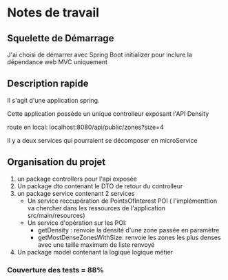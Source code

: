 # Notes de travail

## Squelette de Démarrage

J'ai choisi de démarrer avec Spring Boot initializer pour inclure la dépendance web MVC uniquement

## Description rapide


Il s'agit d'une application spring.

Cette application possède un unique controlleur exposant l'API Density

route en local: localhost:8080/api/public/zones?size=4

Il y a deux services qui pourraient se décomposer en microService

## Organisation du projet

1. un package controllers pour l'api exposée
2. Un package dto contenant le DTO de retour du controlleur   
3. un package service contenant 2 services
    * Un service reccupération de PointsOfInterest POI ( l'implémenttion va chercher dans les ressources de l'application src/main/resources)
    * Un service d'opération sur les POI:
        * getDensity :
            renvoie la densité d'une zone passée en paramètre
        * getMostDenseZonesWithSize: renvoie les zones les plus denses avec une taille maximum de liste renvoyé
4. Un package model contenant la logique logique métier

### Couverture des tests = 88%

